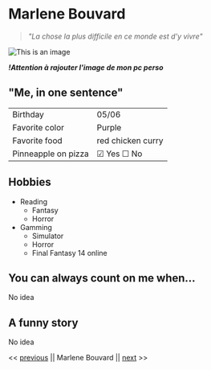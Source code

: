 # Marlene Bouvard #

>*"La chose la plus difficile en ce monde est d'y vivre"*

![This is an image]()

***!Attention à rajouter l'image de mon pc perso***

## "Me, in one sentence"

|  | |
| --- | --- |
| Birthday | 05/06 |
| Favorite color | Purple |
| Favorite food | red chicken curry |
| Pinneapple on pizza |  &#9745; Yes &#9744; No |

## Hobbies

* Reading
  * Fantasy
  * Horror
* Gamming
  * Simulator
  * Horror
  * Final Fantasy 14 online

## You can always count on me when... 

No idea

## A funny story

No idea

<<  [previous](https://github.com/SemihBk/markdown-challenge) ||  Marlene Bouvard  || [next](https://github.com/louiscollard/markdown-challenge) >>

